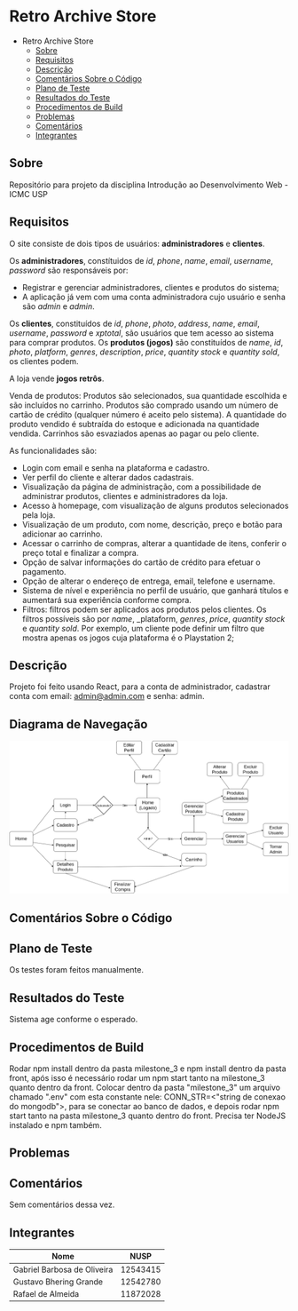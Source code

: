 # Retro Archive Store

- Retro Archive Store
  - [Sobre](#sobre)
  - [Requisitos](#requisitos)
  - [Descrição](#descrição)
  - [Comentários Sobre o Código](#comentários-sobre-o-código)
  - [Plano de Teste](#plano-de-teste)
  - [Resultados do Teste](#resultados-do-teste)
  - [Procedimentos de Build](#procedimentos-de-build)
  - [Problemas](#problemas)
  - [Comentários](#comentários)
  - [Integrantes](#integrantes)

## Sobre

Repositório para projeto da disciplina Introdução ao Desenvolvimento Web - ICMC USP

## Requisitos

O site consiste de dois tipos de usuários:  **administradores** e **clientes**.

Os **administradores**, constítuidos de _id_, _phone_, _name_, _email_, _username_, _password_ são responsáveis por:
* Registrar e gerenciar administradores, clientes e produtos do sistema;
* A aplicação já vem com uma conta administradora cujo usuário e senha são _admin_ e _admin_.

Os **clientes**, constituídos de _id_, _phone_, _photo_, _address_, _name_, _email_, _username_, _password_ e _xptotal_, são usuários que tem acesso ao sistema para comprar produtos.
Os **produtos (jogos)** são constituídos de _name_, _id_, _photo_, _platform_, _genres_, _description_, _price_, _quantity stock_ e _quantity sold_, os clientes podem.

A loja vende **jogos retrôs**.

Venda de produtos: Produtos são selecionados, sua quantidade escolhida e são incluídos no carrinho. Produtos são comprado usando um número de cartão de crédito (qualquer número é aceito pelo sistema). A quantidade do produto vendido é subtraída do estoque e adicionada na quantidade vendida. Carrinhos são esvaziados apenas ao pagar ou pelo cliente.


As funcionalidades são:

* Login com email e senha na plataforma e cadastro.
* Ver perfil do cliente e alterar dados cadastrais.
* Visualização da página de administração, com a possibilidade de administrar produtos, clientes e administradores da loja.
* Acesso à homepage, com visualização de alguns produtos selecionados pela loja.
* Visualização de um produto, com nome, descrição, preço e botão para adicionar ao carrinho.
* Acessar o carrinho de compras, alterar a quantidade de itens, conferir o preço total e finalizar a compra.
* Opção de salvar informações do cartão de crédito para efetuar o pagamento.
* Opção de alterar o endereço de entrega, email, telefone e username.
* Sistema de nível e experiência no perfil de usuário, que ganhará títulos e aumentará sua experiência conforme compra.
* Filtros: filtros podem ser aplicados aos produtos pelos clientes. Os filtros possíveis são por _name_, _plataform, _genres_, _price_, _quantity stock_ e _quantity sold_. Por exemplo, um cliente pode definir um filtro que mostra apenas os jogos cuja plataforma é o Playstation 2;

## Descrição
Projeto foi feito usando React, para a conta de administrador, cadastrar conta com email: admin@admin.com e senha: admin.
## Diagrama de Navegação
![plot](./milestone_2/src/assets/diagrama.png)

## Comentários Sobre o Código

## Plano de Teste

Os testes foram feitos manualmente.

## Resultados do Teste

Sistema age conforme o esperado.

## Procedimentos de Build
Rodar npm install dentro da pasta milestone_3 e npm install dentro da pasta front, após isso é necessário rodar um npm start tanto na milestone_3 quanto dentro da front. Colocar dentro da pasta "milestone_3" um arquivo chamado ".env" com esta constante nele: CONN_STR=<"string de conexao do mongodb">, para se conectar ao banco de dados, e depois rodar npm start tanto na pasta milestone_3 quanto dentro do front. Precisa ter NodeJS instalado e npm também.

## Problemas

## Comentários
Sem comentários dessa vez.

## Integrantes

| Nome                       | NUSP |
|----------------------------|------|
| Gabriel Barbosa de Oliveira | 12543415 |
| Gustavo Bhering Grande | 12542780 |
| Rafael de Almeida | 11872028 |
